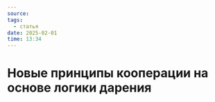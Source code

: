 ```yaml
---
source: 
tags:
  - статья
date: 2025-02-01
time: 13:34
---
```


# Новые принципы кооперации на основе логики дарения

